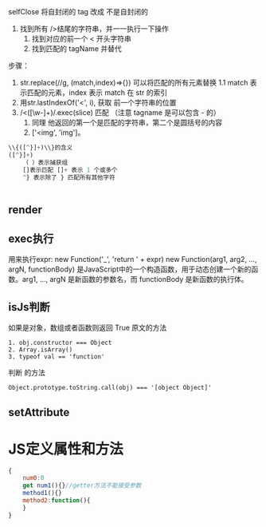 selfClose
将自封闭的 tag 改成 不是自封闭的
1. 找到所有 />结尾的字符串，并一一执行一下操作
	1. 找到对应的前一个 < 开头字符串
	2. 找到匹配的 tagName 并替代

步骤：
1. str.replace(//g, (match,index)=>{}) 可以将匹配的所有元素替换
	1.1 match 表示匹配的元素，index 表示 match 在 str 的索引
2. 用str.lastIndexOf('<', i), 获取 前一个字符串的位置
3. /<([\\w-]+)/.exec(slice) 匹配 （注意 tagname 是可以包含 - 的）
	1. 同理 他返回的第一个是匹配的字符串，第二个是圆括号的内容
	2. \['<img', 'img'\]。


```js
\\{([^}]+)\\}的含义 
([^}]+) 
	（ ）表示捕获组
	[]表示匹配 []+ 表示 1 个或多个
	^} 表示除了 } 匹配所有其他字符
	
```



## render
## exec执行
用来执行expr:
	new Function('\_', 'return ' + expr)
	new Function(arg1, arg2, ..., argN, functionBody) 是JavaScript中的一个构造函数，用于动态创建一个新的函数。arg1, ..., argN 是新函数的参数名，而 functionBody 是新函数的执行体。
## isJs判断
如果是对象，数组或者函数则返回 True
原文的方法
```
1. obj.constructor === Object
2. Array.isArray()
3. typeof val == 'function'
```
判断 的方法
```
Object.prototype.toString.call(obj) === '[object Object]'

```




## setAttribute


# JS定义属性和方法
```js
{
	num0:0
	get num1(){}//getter方法不能接受参数
	method1(){}
	method2:function(){
	}
}
```